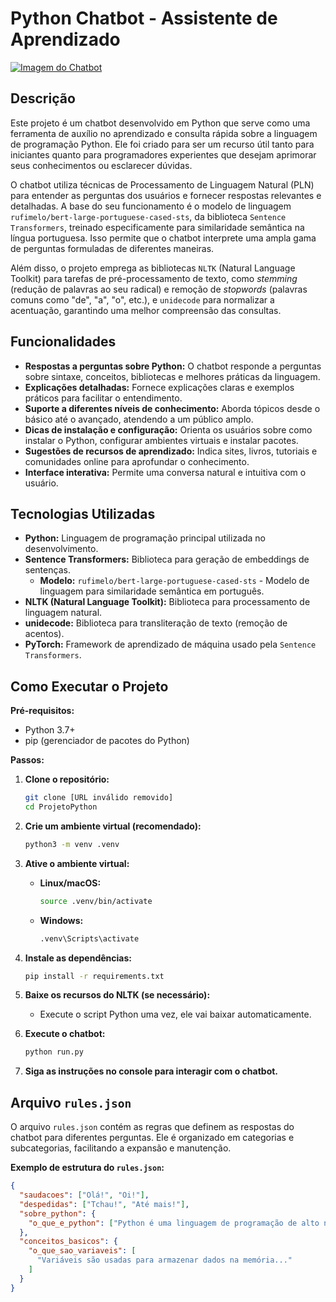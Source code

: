 # Python Chatbot - Assistente de Aprendizado

[![Imagem do Chatbot](https://github.com/Jeffinp/jefersonreis.github.io/blob/main/src/image/Chatbot.webp?raw=true)](https://github.com/Jeffinp/ProjetoPython/tree/main)

## Descrição

Este projeto é um chatbot desenvolvido em Python que serve como uma ferramenta de auxílio no aprendizado e consulta rápida sobre a linguagem de programação Python. Ele foi criado para ser um recurso útil tanto para iniciantes quanto para programadores experientes que desejam aprimorar seus conhecimentos ou esclarecer dúvidas.

O chatbot utiliza técnicas de Processamento de Linguagem Natural (PLN) para entender as perguntas dos usuários e fornecer respostas relevantes e detalhadas. A base do seu funcionamento é o modelo de linguagem `rufimelo/bert-large-portuguese-cased-sts`, da biblioteca `Sentence Transformers`, treinado especificamente para similaridade semântica na língua portuguesa. Isso permite que o chatbot interprete uma ampla gama de perguntas formuladas de diferentes maneiras.

Além disso, o projeto emprega as bibliotecas `NLTK` (Natural Language Toolkit) para tarefas de pré-processamento de texto, como _stemming_ (redução de palavras ao seu radical) e remoção de _stopwords_ (palavras comuns como "de", "a", "o", etc.), e `unidecode` para normalizar a acentuação, garantindo uma melhor compreensão das consultas.

## Funcionalidades

- **Respostas a perguntas sobre Python:** O chatbot responde a perguntas sobre sintaxe, conceitos, bibliotecas e melhores práticas da linguagem.
- **Explicações detalhadas:** Fornece explicações claras e exemplos práticos para facilitar o entendimento.
- **Suporte a diferentes níveis de conhecimento:** Aborda tópicos desde o básico até o avançado, atendendo a um público amplo.
- **Dicas de instalação e configuração:** Orienta os usuários sobre como instalar o Python, configurar ambientes virtuais e instalar pacotes.
- **Sugestões de recursos de aprendizado:** Indica sites, livros, tutoriais e comunidades online para aprofundar o conhecimento.
- **Interface interativa:** Permite uma conversa natural e intuitiva com o usuário.

## Tecnologias Utilizadas

- **Python:** Linguagem de programação principal utilizada no desenvolvimento.
- **Sentence Transformers:** Biblioteca para geração de embeddings de sentenças.
  - **Modelo:** `rufimelo/bert-large-portuguese-cased-sts` - Modelo de linguagem para similaridade semântica em português.
- **NLTK (Natural Language Toolkit):** Biblioteca para processamento de linguagem natural.
- **unidecode:** Biblioteca para transliteração de texto (remoção de acentos).
- **PyTorch:** Framework de aprendizado de máquina usado pela `Sentence Transformers`.

## Como Executar o Projeto

**Pré-requisitos:**

- Python 3.7+
- pip (gerenciador de pacotes do Python)

**Passos:**

1.  **Clone o repositório:**

    ```bash
    git clone [URL inválido removido]
    cd ProjetoPython
    ```

2.  **Crie um ambiente virtual (recomendado):**

    ```bash
    python3 -m venv .venv
    ```

3.  **Ative o ambiente virtual:**

    - **Linux/macOS:**
      ```bash
      source .venv/bin/activate
      ```
    - **Windows:**
      ```bash
      .venv\Scripts\activate
      ```

4.  **Instale as dependências:**

    ```bash
    pip install -r requirements.txt
    ```

5.  **Baixe os recursos do NLTK (se necessário):**

    - Execute o script Python uma vez, ele vai baixar automaticamente.

6.  **Execute o chatbot:**

    ```bash
    python run.py
    ```

7.  **Siga as instruções no console para interagir com o chatbot.**

## Arquivo `rules.json`

O arquivo `rules.json` contém as regras que definem as respostas do chatbot para diferentes perguntas. Ele é organizado em categorias e subcategorias, facilitando a expansão e manutenção.

**Exemplo de estrutura do `rules.json`:**

```json
{
  "saudacoes": ["Olá!", "Oi!"],
  "despedidas": ["Tchau!", "Até mais!"],
  "sobre_python": {
    "o_que_e_python": ["Python é uma linguagem de programação de alto nível..."]
  },
  "conceitos_basicos": {
    "o_que_sao_variaveis": [
      "Variáveis são usadas para armazenar dados na memória..."
    ]
  }
}
```

